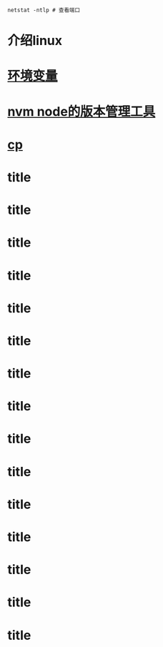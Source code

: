 ```
netstat -ntlp # 查看端口
```
# 介绍linux
# [环境变量](/linux/path.html)
# [nvm node的版本管理工具](/linux/nvm.html)
# [cp](/linux/cp.html)
# title
# title
# title
# title
# title
# title
# title
# title
# title
# title
# title
# title
# title
# title
# title